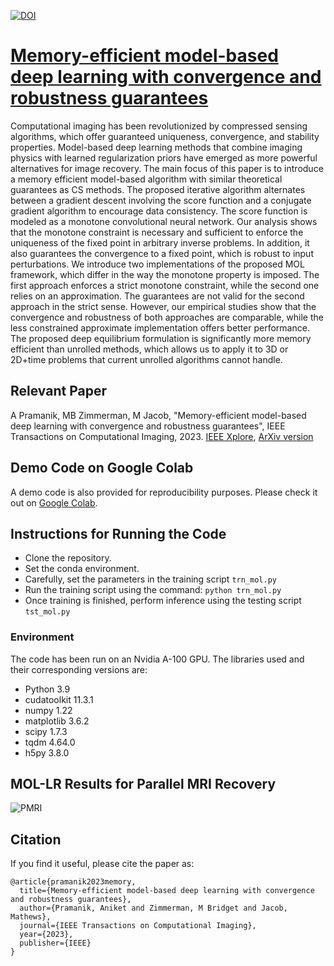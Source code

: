 [![DOI](https://zenodo.org/badge/618507646.svg)](https://doi.org/10.5281/zenodo.14735026)

# [Memory-efficient model-based deep learning with convergence and robustness guarantees](https://arxiv.org/pdf/2206.04797.pdf)

Computational imaging has been revolutionized by compressed sensing algorithms, which offer guaranteed uniqueness, convergence, and stability properties. Model-based deep learning methods that combine imaging physics with learned regularization priors have emerged as more powerful alternatives for image recovery. The main focus of this paper is to introduce a memory efficient model-based algorithm with similar theoretical guarantees as CS methods. The proposed iterative algorithm alternates between a gradient descent involving the score function and a conjugate gradient algorithm to encourage data consistency. The score function is modeled as a monotone convolutional neural network. Our analysis shows that the monotone constraint is necessary and sufficient to enforce the uniqueness of the fixed point in arbitrary inverse problems. In addition, it also guarantees the convergence to a fixed point, which is robust to input perturbations. We introduce two implementations of the proposed MOL framework, which differ in the way the monotone property is imposed. The first approach enforces a strict monotone constraint, while the second one relies on an approximation. The guarantees are not valid for the second approach in the strict sense. However, our empirical studies show that the convergence and robustness of both approaches are comparable, while the less constrained approximate implementation offers better performance. The proposed deep equilibrium formulation is significantly more memory efficient than unrolled methods, which allows us to apply it to 3D or 2D+time problems that current unrolled algorithms cannot handle.


## Relevant Paper

A Pramanik, MB Zimmerman, M Jacob, "Memory-efficient model-based deep learning with convergence and robustness guarantees", IEEE Transactions on Computational Imaging, 2023. [IEEE Xplore](https://ieeexplore.ieee.org/document/10059176), [ArXiv version](https://arxiv.org/pdf/2206.04797.pdf)


## Demo Code on Google Colab

A demo code is also provided for reproducibility purposes. Please check it out on [Google Colab](https://colab.research.google.com/drive/1VnMbVW7roOkY_wjpUXUxhNli3BHjwWJB).

## Instructions for Running the Code

* Clone the repository.
* Set the conda environment.
* Carefully, set the parameters in the training script ```trn_mol.py```
* Run the training script using the command: ```python trn_mol.py```
* Once training is finished, perform inference using the testing script ```tst_mol.py```

### Environment

The code has been run on an Nvidia A-100 GPU. The libraries used and their corresponding versions are: 

* Python 3.9
* cudatoolkit 11.3.1
* numpy 1.22
* matplotlib 3.6.2
* scipy 1.7.3
* tqdm 4.64.0
* h5py 3.8.0


## MOL-LR Results for Parallel MRI Recovery

![PMRI](pmri.gif)


## Citation

If you find it useful, please cite the paper as:

```
@article{pramanik2023memory,
  title={Memory-efficient model-based deep learning with convergence and robustness guarantees},
  author={Pramanik, Aniket and Zimmerman, M Bridget and Jacob, Mathews},
  journal={IEEE Transactions on Computational Imaging},
  year={2023},
  publisher={IEEE}
}
```
